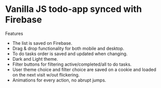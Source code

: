 # Vanilla JS todo-app synced with Firebase
 
Features
* The list is saved on Firebase.
* Drag & drop functionality for both mobile and desktop.
* To do tasks order is saved and updated when changing.
* Dark and Light theme.
* Filter buttons for filtering active/completed/all to do tasks.
* User theme choice and filter choice are saved on a cookie and loaded on the next visit w/out flickering.
* Animations for every action, no abrupt jumps.
